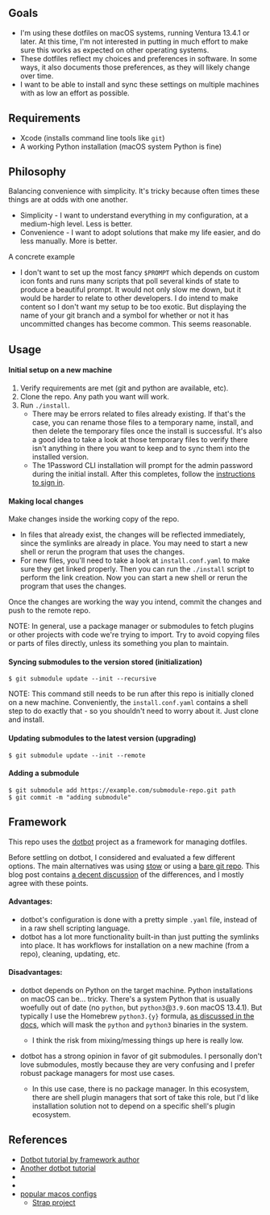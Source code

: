 
## Goals

* I'm using these dotfiles on macOS systems, running Ventura 13.4.1 or later. At this time, I'm not interested in
  putting in much effort to make sure this works as expected on other operating systems.
* These dotfiles reflect my choices and preferences in software. In some ways, it also documents those preferences, as
  they will likely change over time.
* I want to be able to install and sync these settings on multiple machines with as low an effort as possible.

## Requirements

* Xcode (installs command line tools like `git`)
* A working Python installation (macOS system Python is fine)

## Philosophy

Balancing convenience with simplicity. It's tricky because often times these things are at odds with one another.
* Simplicity - I want to understand everything in my configuration, at a medium-high level. Less is better.
* Convenience - I want to adopt solutions that make my life easier, and do less manually. More is better.

A concrete example

* I don't want to set up the most fancy `$PROMPT` which depends on custom icon fonts and runs many scripts that poll
  several kinds of state to produce a beautiful prompt. It would not only slow me down, but it would be harder to
  relate to other developers. I do intend to make content so I don't want my setup to be too exotic. But displaying
  the name of your git branch and a symbol for whether or not it has uncommitted changes has become common. This seems
  reasonable.

## Usage

#### Initial setup on a new machine

1. Verify requirements are met (git and python are available, etc).
2. Clone the repo. Any path you want will work.
3. Run `./install`.
   * There may be errors related to files already existing. If that's the case, you can rename those files to a temporary
     name, install, and then delete the temporary files once the install is successful. It's also a good idea to take
     a look at those temporary files to verify there isn't anything in there you want to keep and to sync them into the
     installed version.
   * The 1Password CLI installation will prompt for the admin password during the initial install. After this completes,
     follow the [instructions to sign in](https://developer.1password.com/docs/cli/get-started#sign-in).

#### Making local changes

Make changes inside the working copy of the repo.
  * In files that already exist, the changes will be reflected immediately, since the symlinks are already in place. You
may need to start a new shell or rerun the program that uses the changes.
  * For new files, you'll need to take a look at `install.conf.yaml` to make sure they get linked properly. Then you can
run the `./install` script to perform the link creation. Now you can start a new shell or rerun the program that uses
the changes.

Once the changes are working the way you intend, commit the changes and push to the remote repo.

NOTE: In general, use a package manager or submodules to fetch plugins or other projects with code we're trying to
import. Try to avoid copying files or parts of files directly, unless its something you plan to maintain.

#### Syncing submodules to the version stored (initialization)

```
$ git submodule update --init --recursive
```

NOTE: This command still needs to be run after this repo is initially cloned on a new machine. Conveniently, the
`install.conf.yaml` contains a shell step to do exactly that - so you shouldn't need to worry about it. Just clone and
install.

#### Updating submodules to the latest version (upgrading)

```
$ git submodule update --init --remote
```

#### Adding a submodule

```
$ git submodule add https://example.com/submodule-repo.git path
$ git commit -m "adding submodule"
```

## Framework

This repo uses the [dotbot](https://github.com/anishathalye/dotbot) project as a framework for managing dotfiles.

Before settling on dotbot, I considered and evaluated a few different options. The main alternatives was using
[stow](https://alexpearce.me/2016/02/managing-dotfiles-with-stow/) or using a [bare git
repo](https://www.atlassian.com/git/tutorials/dotfiles). This blog post contains [a decent
discussion](https://sgoel.dev/posts/replacing-gnu-stow-with-dotbot/) of the differences, and I mostly agree with these
points.

#### Advantages:
* dotbot's configuration is done with a pretty simple `.yaml` file, instead of in a raw shell scripting language.
* dotbot has a lot more functionality built-in than just putting the symlinks into place. It has workflows for
  installation on a new machine (from a repo), cleaning, updating, etc.

#### Disadvantages:
* dotbot depends on Python on the target machine. Python installations on macOS can be... tricky. There's a system
  Python that is usually woefully out of date (no `python`, but `python3`@`3.9.6`on macOS 13.4.1). But typically I use
  the Homebrew `python3.{y}` formula, [as discussed in the docs](https://docs.brew.sh/Homebrew-and-Python), which will
  mask the `python` and `python3` binaries in the system.
  * I think the risk from mixing/messing things up here is really low.

* dotbot has a strong opinion in favor of git submodules. I personally don't love submodules, mostly because they are
  very confusing and I prefer robust package managers for most use cases.
  * In this use case, there is no package manager. In this ecosystem, there are shell plugin managers that sort of take
    this role, but I'd like installation solution not to depend on a specific shell's plugin ecosystem.

## References

* [Dotbot tutorial by framework author](https://anishathalye.com/managing-your-dotfiles/)
* [Another dotbot tutorial](https://www.elliotdenolf.com/blog/bootstrap-your-dotfiles-with-dotbot)
* [](https://brandon.invergo.net/news/2012-05-26-using-gnu-stow-to-manage-your-dotfiles.html)
* [](https://www.youtube.com/watch?v=CxAT1u8G7is)
* [popular macos configs](https://github.com/mathiasbynens/dotfiles/blob/main/.macos)
  * [Strap project](https://github.com/MikeMcQuaid/strap)
